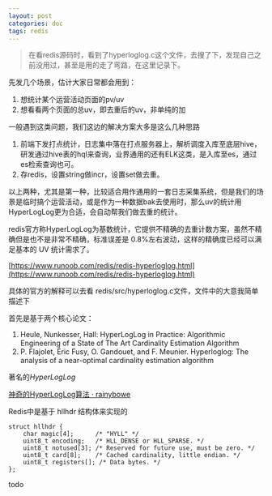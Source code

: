 ```yaml
---
layout: post
categories: doc
tags: redis
---
```



> 在看redis源码时，看到了hyperloglog.c这个文件，去搜了下，发现自己之前没用过，甚至是用的走了弯路，在这里记录下。

先发几个场景，估计大家日常都会用到：

1. 想统计某个运营活动页面的pv/uv
2. 想看看两个页面的总uv，即去重后的uv，非单纯的加

一般遇到这类问题，我们这边的解决方案大多是这么几种思路
1. 前端下发打点统计，日志集中落在打点服务器上，解析调度入库至底层hive，研发通过hive表的hql来查询，业界通用的还有ELK这类，是入库至es，通过es检索查询也可。
2. 存redis，设置string做incr，设置set做去重。

以上两种，尤其是第一种，比较适合用作通用的一套日志采集系统，但是我们的场景是临时搞个运营活动，或是作为一种数据bak去使用时，那么uv的统计用HyperLogLog更为合适，会自动帮我们做去重的统计。

redis官方称HyperLogLog为基数统计，它提供不精确的去重计数方案，虽然不精确但是也不是非常不精确，标准误差是 0.8%左右波动，这样的精确度已经可以满足基本的 UV 统计需求了。

 [https://www.runoob.com/redis/redis-hyperloglog.html](https://www.runoob.com/redis/redis-hyperloglog.html) 

具体的官方的解释可以去看 redis/src/hyperloglog.c文件，文件中的大意我简单描述下

首先是基于两个核心论文：
1. Heule, Nunkesser, Hall: HyperLogLog in Practice: Algorithmic Engineering of a State of The Art Cardinality Estimation Algorithm
2. P. Flajolet, Éric Fusy, O. Gandouet, and F. Meunier. Hyperloglog: The analysis of a near-optimal cardinality estimation algorithm

著名的*HyperLogLog*

[神奇的HyperLogLog算法 · rainybowe](http://www.rainybowe.com/blog/2017/07/13/%E7%A5%9E%E5%A5%87%E7%9A%84HyperLogLog%E7%AE%97%E6%B3%95/index.html)


Redis中是基于 hllhdr 结构体来实现的
```
struct hllhdr {
    char magic[4];      /* "HYLL" */
    uint8_t encoding;   /* HLL_DENSE or HLL_SPARSE. */
    uint8_t notused[3]; /* Reserved for future use, must be zero. */
    uint8_t card[8];    /* Cached cardinality, little endian. */
    uint8_t registers[]; /* Data bytes. */
};
```
todo
